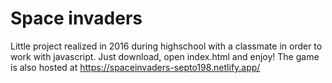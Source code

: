 # Space invaders

Little project realized in 2016 during highschool with a classmate in order to work with javascript. 
Just download, open index.html and enjoy!
The game is also hosted at https://spaceinvaders-septo198.netlify.app/
